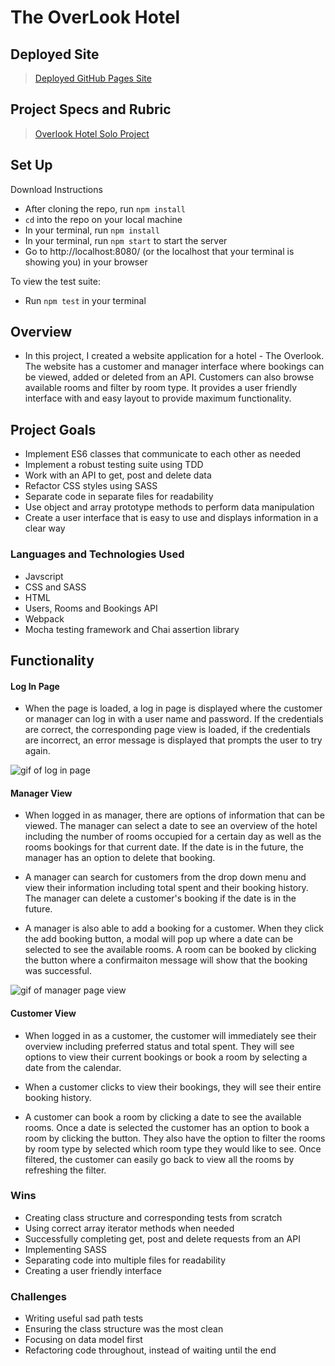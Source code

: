 # The OverLook Hotel

## Deployed Site

>[Deployed GitHub Pages Site](https://alyssabull.github.io/overlook-hotel/)

## Project Specs and Rubric

>[Overlook Hotel Solo Project](https://frontend.turing.io/projects/overlook.html)

## Set Up 

Download Instructions 
* After cloning the repo, run `npm install`
* `cd` into the repo on your local machine
* In your terminal, run `npm install`
* In your terminal, run `npm start` to start the server
* Go to http://localhost:8080/ (or the localhost that your terminal is showing you) in your browser

To view the test suite:
* Run `npm test` in your terminal

## Overview

* In this project, I created a website application for a hotel - The Overlook. The website has a customer and manager interface where bookings can be viewed, added or deleted from an API. Customers can also browse available rooms and filter by room type. It provides a user friendly interface with and easy layout to provide maximum functionality.

## Project Goals

* Implement ES6 classes that communicate to each other as needed
* Implement a robust testing suite using TDD
* Work with an API to get, post and delete data
* Refactor CSS styles using SASS
* Separate code in separate files for readability
* Use object and array prototype methods to perform data manipulation
* Create a user interface that is easy to use and displays information in a clear way

### Languages and Technologies Used

* Javscript
* CSS and SASS
* HTML
* Users, Rooms and Bookings API
* Webpack
* Mocha testing framework and Chai assertion library

## Functionality

#### Log In Page

* When the page is loaded, a log in page is displayed where the customer or manager can log in with a user name and password. If the credentials are correct, the corresponding page view is loaded, if the credentials are incorrect, an error message is displayed that prompts the user to try again.

![gif of log in page](https://media.giphy.com/media/0LqFpunCG4e6g24oRR/giphy.gif)

#### Manager View

* When logged in as manager, there are options of information that can be viewed. The manager can select a date to see an overview of the hotel including the number of rooms occupied for a certain day as well as the rooms bookings for that current date. If the date is in the future, the manager has an option to delete that booking.

* A manager can search for customers from the drop down menu and view their information including total spent and their booking history. The manager can delete a customer's booking if the date is in the future.

* A manager is also able to add a booking for a customer. When they click the add booking button, a modal will pop up where a date can be selected to see the available rooms. A room can be booked by clicking the button where a confirmaiton message will show that the booking was successful.

![gif of manager page view](https://media.giphy.com/media/12Y8kVHkaE0cwWYAyv/giphy.gif)

#### Customer View

* When logged in as a customer, the customer will immediately see their overview including preferred status and total spent. They will see options to view their current bookings or book a room by selecting a date from the calendar.

* When a customer clicks to view their bookings, they will see their entire booking history.

* A customer can book a room by clicking a date to see the available rooms. Once a date is selected the customer has an option to book a room by clicking the button. They also have the option to filter the rooms by room type by selected which room type they would like to see. Once filtered, the customer can easily go back to view all the rooms by refreshing the filter.


### Wins 
* Creating class structure and corresponding tests from scratch
* Using correct array iterator methods when needed
* Successfully completing get, post and delete requests from an API
* Implementing SASS
* Separating code into multiple files for readability
* Creating a user friendly interface

### Challenges
* Writing useful sad path tests
* Ensuring the class structure was the most clean
* Focusing on data model first
* Refactoring code throughout, instead of waiting until the end
